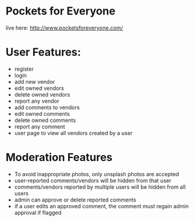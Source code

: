 # Pockets for Everyone
live here: http://www.pocketsforeveryone.com/

# User Features: 
* register
* login
* add new vendor
* edit owned vendors
* delete owned vendors
* report any vendor
* add comments to vendors
* edit owned comments
* delete owned comments
* report any comment
* user page to view all vendors created by a user

# Moderation Features
* To avoid inappropriate photos, only unsplash photos are accepted 
* user-reported comments/vendors will be hidden from that user
* comments/vendors reported by multiple users will be hidden from all users
* admin can approve or delete reported comments
* if a user edits an approved comment, the comment must regain admin approval if flagged 